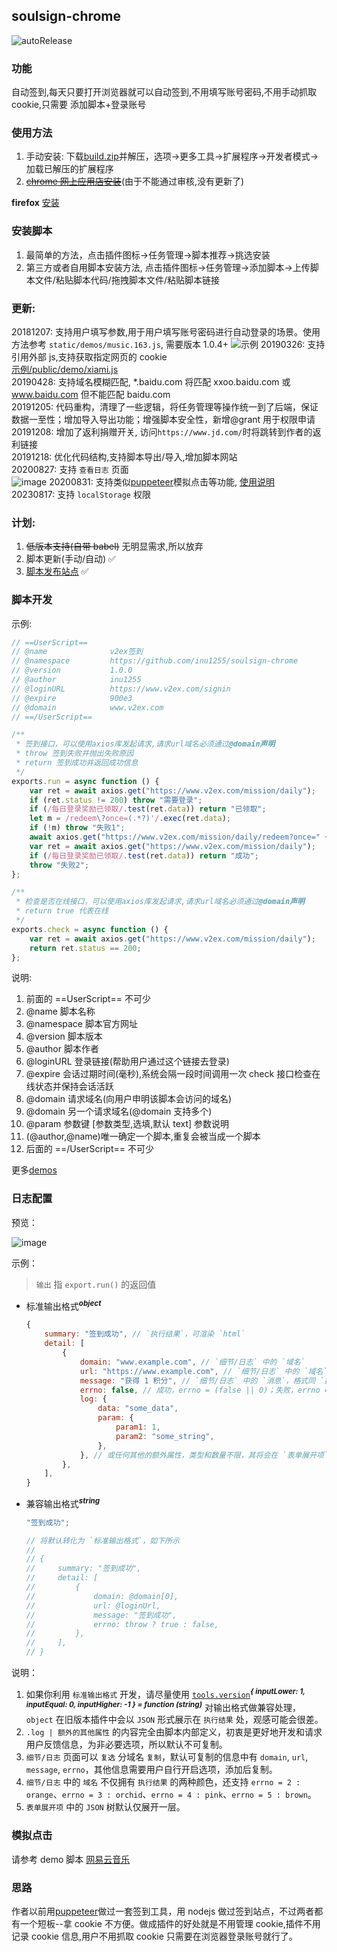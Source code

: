 ## soulsign-chrome

![autoRelease](https://github.com/inu1255/soulsign-chrome/workflows/autoRelease/badge.svg)

### 功能

自动签到,每天只要打开浏览器就可以自动签到,不用填写账号密码,不用手动抓取 cookie,只需要 添加脚本+登录账号

### 使用方法

1. 手动安装: 下载[build.zip](https://github.com/inu1255/soulsign-chrome/releases)并解压，选项->更多工具->扩展程序->开发者模式->加载已解压的扩展程序
2. <del>[chrome 网上应用店安装](https://chrome.google.com/webstore/detail/%E9%AD%82%E7%AD%BE/llbielhggjekmfjikgkcaloghnibafdl?hl=zh-CN)</del>(由于不能通过审核,没有更新了)

**firefox** [安装](https://addons.mozilla.org/zh-CN/firefox/addon/%E9%AD%82%E7%AD%BE/)

### 安装脚本

1. 最简单的方法，点击插件图标->任务管理->脚本推荐->挑选安装
2. 第三方或者自用脚本安装方法, 点击插件图标->任务管理->添加脚本->上传脚本文件/粘贴脚本代码/拖拽脚本文件/粘贴脚本链接

### 更新:

20181207: 支持用户填写参数,用于用户填写账号密码进行自动登录的场景。使用方法参考 `static/demos/music.163.js`, 需要版本 1.0.4+
![示例](https://ww1.sinaimg.cn/large/bfdf4e9fly1fy2smvzik7j20tt0bbwgk)
20190326: 支持引用外部 js,支持获取指定网页的 cookie  
[示例/public/demo/xiami.js](https://github.com/inu1255/soulsign-chrome/blob/master/static/demos/xiami.js)  
20190428: 支持域名模糊匹配, \*.baidu.com 将匹配 xxoo.baidu.com 或 www.baidu.com 但不能匹配 baidu.com  
20191205: 代码重构，清理了一些逻辑，将任务管理等操作统一到了后端，保证数据一至性；增加导入导出功能；增强脚本安全性，新增@grant 用于权限申请  
20191208: 增加了返利捐赠开关, 访问`https://www.jd.com/`时将跳转到作者的返利链接  
20191218: 优化代码结构,支持脚本导出/导入,增加脚本网站  
20200827: 支持 `查看日志` 页面  
![image](https://user-images.githubusercontent.com/42897857/91413377-9a916f80-e87d-11ea-9109-20708287e39d.png)
20200831: 支持类似[puppeteer](https://github.com/GoogleChrome/puppeteer#readme)模拟点击等功能, [使用说明](#模拟点击)  
20230817: 支持 `localStorage` 权限

### 计划:

1. ~~低版本支持(自带 babel)~~ 无明显需求,所以放弃
1. 脚本更新(手动/自动) ✅
1. [脚本发布站点](https://soulsign.inu1255.cn) ✅

### 脚本开发

示例:

```javascript
// ==UserScript==
// @name              v2ex签到
// @namespace         https://github.com/inu1255/soulsign-chrome
// @version           1.0.0
// @author            inu1255
// @loginURL          https://www.v2ex.com/signin
// @expire            900e3
// @domain            www.v2ex.com
// ==/UserScript==

/**
 * 签到接口，可以使用axios库发起请求,请求url域名必须通过@domain声明
 * throw 签到失败并抛出失败原因
 * return 签到成功并返回成功信息
 */
exports.run = async function () {
	var ret = await axios.get("https://www.v2ex.com/mission/daily");
	if (ret.status != 200) throw "需要登录";
	if (/每日登录奖励已领取/.test(ret.data)) return "已领取";
	let m = /redeem\?once=(.*?)'/.exec(ret.data);
	if (!m) throw "失败1";
	await axios.get("https://www.v2ex.com/mission/daily/redeem?once=" + m[1]);
	var ret = await axios.get("https://www.v2ex.com/mission/daily");
	if (/每日登录奖励已领取/.test(ret.data)) return "成功";
	throw "失败2";
};

/**
 * 检查是否在线接口，可以使用axios库发起请求,请求url域名必须通过@domain声明
 * return true 代表在线
 */
exports.check = async function () {
	var ret = await axios.get("https://www.v2ex.com/mission/daily");
	return ret.status == 200;
};
```

说明:

1. 前面的 ==UserScript== 不可少
1. @name 脚本名称
1. @namespace 脚本官方网址
1. @version 脚本版本
1. @author 脚本作者
1. @loginURL 登录链接(帮助用户通过这个链接去登录)
1. @expire 会话过期时间(毫秒),系统会隔一段时间调用一次 check 接口检查在线状态并保持会话活跃
1. @domain 请求域名(向用户申明该脚本会访问的域名)
1. @domain 另一个请求域名(@domain 支持多个)
1. @param 参数键 [参数类型,选填,默认 text] 参数说明
1. (@author,@name)唯一确定一个脚本,重复会被当成一个脚本
1. 后面的 ==/UserScript== 不可少

更多[demos](https://github.com/inu1255/soulsign-chrome/tree/master/static/demos.md)

### 日志配置

预览：

![image](https://user-images.githubusercontent.com/42897857/91413104-3bcbf600-e87d-11ea-99b7-1d3359ad1542.png)

示例：

> `输出` 指 `export.run()` 的返回值

- 标准输出格式<sup>**_object_**</sup>

  ```javascript
  {
      summary: "签到成功", // `执行结果`，可渲染 `html`
      detail: [
          {
              domain: "www.example.com", // `细节/日志` 中的 `域名`
              url: "https://www.example.com", // `细节/日志` 中的 `域名` 的跳转链接
              message: "获得 1 积分", // `细节/日志` 中的 `消息`，格式同 `执行结果`
              errno: false, // 成功，errno = (false || 0)；失败，errno = (true || !0)
              log: {
                  data: "some_data",
                  param: {
                      param1: 1,
                      param2: "some_string",
                  },
              }, // 或任何其他的额外属性，类型和数量不限，其将会在 `表单展开项` 中出现
          },
      ],
  }
  ```

- 兼容输出格式<sup>**_string_**</sup>

  ```javascript
  "签到成功";

  // 将默认转化为 `标准输出格式`，如下所示
  //
  // {
  //     summary: "签到成功",
  //     detail: [
  //         {
  //             domain: @domain[0],
  //             url: @loginUrl,
  //             message: "签到成功",
  //             errno: throw ? true : false,
  //         },
  //     ],
  // }
  ```

说明：

1. 如果你利用 `标准输出格式` 开发，请尽量使用 [`tools.version`](https://soulsign.inu1255.cn/scripts/247)<sup>**_{ inputLower: 1, inputEqual: 0, inputHigher: -1 } = function (string)_**</sup> 对输出格式做兼容处理，`object` 在旧版本插件中会以 `JSON` 形式展示在 `执行结果` 处，观感可能会很差。
2. `.log | 额外的其他属性` 的内容完全由脚本内部定义，初衷是更好地开发和请求用户反馈信息，为非必要选项，所以默认不可复制。
3. `细节/日志` 页面可以 `复选` 分域名 `复制`，默认可复制的信息中有 `domain`, `url`, `message`, `errno`，其他信息需要用户自行开启选项，添加后复制。
4. `细节/日志` 中的 `域名` 不仅拥有 `执行结果` 的两种颜色，还支持 `errno = 2 : orange`、`errno = 3 : orchid`、`errno = 4 : pink`、`errno = 5 : brown`。
5. `表单展开项` 中的 `JSON` 树默认仅展开一层。

### 模拟点击

请参考 demo 脚本 [网易云音乐](https://github.com/inu1255/soulsign-chrome/tree/master/static/demos/music.163.js)

### 思路

作者以前用[puppeteer](https://github.com/GoogleChrome/puppeteer#readme)做过一套签到工具，用 nodejs 做过签到站点，不过两者都有一个短板--拿 cookie 不方便。做成插件的好处就是不用管理 cookie,插件不用记录 cookie 信息,用户不用抓取 cookie 只需要在浏览器登录账号就行了。
